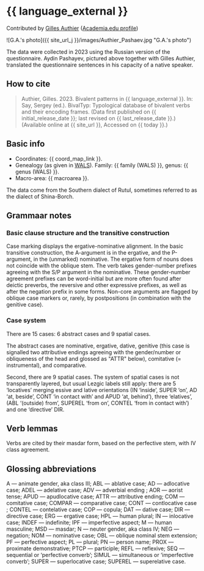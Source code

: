 # {{ language_external }}

Contributed by [Gilles Authier](https://www.ephe.psl.eu/gilles-authier) ([Academia.edu profile](https://ephe.academia.edu/GillesAuthier))

![G.A.'s photo]({{ site_url_j }}/images/Authier_Pashaev.jpg "G.A.'s photo")

The data were collected in 2023 using the Russian version of the questionnaire. Aydin Pashayev, pictured above together with Gilles Authier, translated the questionnaire sentences in his capacity of a native speaker.

## How to cite

> Authier, Gilles. 2023. Bivalent patterns in {{ language_external }}. In: Say, Sergey (ed.). BivalTyp: Typological database of bivalent verbs and their encoding frames. (Data first published on {{ initial_release_date }}; last revised on {{ last_release_date }}.) (Available online at {{ site_url }}, Accessed on {{ today }}.)

## Basic info

- Coordinates: {{ coord_map_link }}.
- Genealogy (as given in [WALS](https://wals.info/)). Family: {{ family (WALS) }}, genus: {{ genus (WALS) }}.
- Macro-area: {{ macroarea }}.

The data come from the Southern dialect of Rutul, sometimes referred to as the dialect of Shina-Borch.

## Grammaar notes

### Basic clause structure and the transitive construction

Case marking displays the ergative-nominative alignment. In the basic transitive construction, the A-argument is in the ergative, and the P-argument, in the (unmarked) nominative. The ergative form of nouns does not coincide with the oblique stem. The verb takes gender-number prefixes agreeing with the S/P argument in the nominative. These gender-number agreement prefixes can be word-initial but are more often found after deictic preverbs, the reversive and other expressive prefixes, as well as after the negation prefix in some forms. Non-core arguments are flagged by oblique case markers or, rarely, by postpositions (in combination with the genitive case).

### Case system

There are 15 cases: 6 abstract cases and 9 spatial cases.

The abstract cases are nominative, ergative, dative, genitive (this case is signalled two attributive endings agreeing with the gender/number or obliqueness of the head and glossed as "ATTR" below), comitative (= instrumental), and comparative.

Second, there are 9 spatial cases. The system of spatial cases is not transparently layered, but usual Lezgic labels still apply: there are 5 ‘locatives’ merging essive and lative orientations (IN ‘inside’, SUPER ‘on’, AD ‘at, beside’, CONT ‘in contact with’ and APUD ‘at, behind’), three ‘elatives’, (ABL ‘(outside) from’, SUPEREL ‘from on’, CONTEL ‘from in contact with’) and one ‘directive’ DIR.

## Verb lemmas

Verbs are cited by their masdar form, based on the perfective stem, with IV class agreement.

## Glossing abbreviations

A — animate gender, aka class III; ABL — ablative case; AD — adlocative case; ADEL — adelative case; ADV — adverbial ending ; AOR — aorist tense; APUD — apudlocative case; ATTR — attributive ending; COM — comitative case; COMPAR — comparative case; CONT — contlocative case ; CONTEL — contelative case; COP — copula; DAT — dative case; DIR — directive case; ERG — ergative case; HPL — human plural; IN — inlocative case; INDEF — indefinite; IPF — imperfective aspect; M — human masculine; MSD — masdar; N — neuter gender, aka class IV; NEG — negation; NOM — nominative case; OBL — oblique nominal stem extension; PF — perfective aspect; PL — plural; PN — person name; PROX — proximate demonstrative; PTCP — participle; REFL — reflexive; SEQ — sequential or ‘perfective converb’; SIMUL — simultaneous or ‘imperfective converb’; SUPER — superlocative case; SUPEREL — superelative case.
